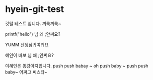 # hyein-git-test

깃털 테스트 입니다. 끼룩끼룩~

printf("hello")
님 왜 ;안써요? 

YUMM 선생님귀여워요

혜인이 바보
님 왜 ;안써요? 


이혜인은 똥강아지입니다.
push push babay ~ oh push baby ~ push push baby~ 어쩌고 씨스타~
